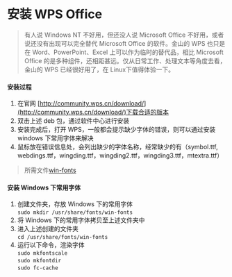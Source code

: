 # 安装 WPS Office
>有人说 Windows NT 不好用，但还没人说 Microsoft Office 不好用，或者说还没有出现可以完全替代 Microsoft Office 的软件。金山的 WPS 也只是在 Word、PowerPoint、Excel 上可以作为临时的替代品，相比 Microsoft Office 的是多种组件，还相距甚远。仅从日常工作、处理文本等角度去看，金山的 WPS 已经很好用了，在 Linux下值得体验一下。


#### 安装过程

1. 在官网 [http://community.wps.cn/download/](http://community.wps.cn/download/)下载合适的版本
2. 双击上述 deb 包，通过软件中心进行安装
3. 安装完成后，打开 WPS，一般都会提示缺少字体的错误，则可以通过安装 windows 下常用字体来解决
4. 鼠标放在错误信息处，会列出缺少的字体名称，经常缺少的有（symbol.ttf, webdings.ttf，wingding.ttf，wingding2.ttf，wingding3.ttf，mtextra.ttf）

>所需文件[win-fonts](../../attachments/win-fonts/)

#### 安装 Windows 下常用字体

1. 创建文件夹，存放 Windows 下的常用字体   
`sudo mkdir /usr/share/fonts/win-fonts`
2. 将 Windows 下的常用字体拷贝至上述文件夹中
3. 进入上述创建的文件夹   
`cd /usr/share/fonts/win-fonts`
4. 运行以下命令，渲染字体   
`sudo mkfontscale`   
`sudo mkfontdir`   
`sudo fc-cache`  